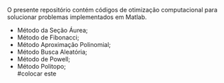 <p> O presente repositório contém códigos de otimização computacional para solucionar problemas implementados em Matlab. </p>

<ul>
  <li> Método da Seção Áurea; </li>
  <li> Método de Fibonacci;</li>
  <li> Método Aproximação Polinomial; </h1>
  <li> Método Busca Aleatória; </li>
  <li> Método de Powell; </li>
  
  <li> Método Politopo; </li> #colocar este
</ul
  
  
  
